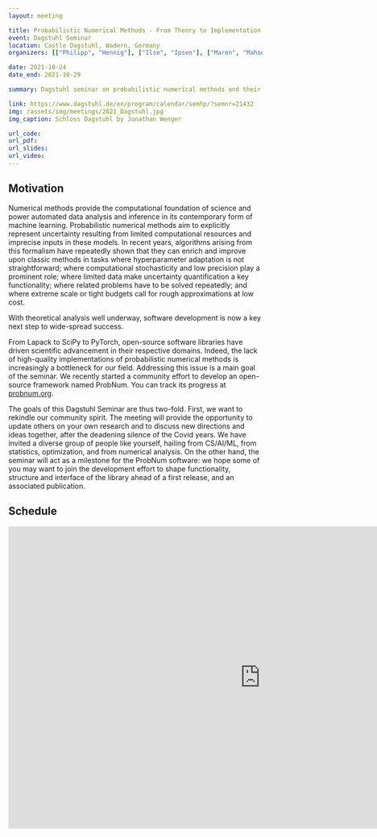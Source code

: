 ```yaml
---
layout: meeting

title: Probabilistic Numerical Methods - From Theory to Implementation
event: Dagstuhl Seminar
location: Castle Dagstuhl, Wadern, Germany
organizers: [["Philipp", "Hennig"], ["Ilse", "Ipsen"], ["Maren", "Mahsereci"], ["Tim", "Sullivan"], ["Jonathan", "Wenger"]]

date: 2021-10-24
date_end: 2021-10-29

summary: Dagstuhl seminar on probabilistic numerical methods and their implementation.

link: https://www.dagstuhl.de/en/program/calendar/semhp/?semnr=21432
img: /assets/img/meetings/2021_Dagstuhl.jpg
img_caption: Schloss Dagstuhl by Jonathan Wenger

url_code:
url_pdf:
url_slides:
url_video:
---
```


## Motivation

Numerical methods provide the computational foundation of science and power automated data analysis and inference in its contemporary form of machine learning. Probabilistic numerical methods aim to explicitly represent uncertainty resulting from limited computational resources and imprecise inputs in these models. In recent years, algorithms arising from this formalism have repeatedly shown that they can enrich and improve upon classic methods in tasks where hyperparameter adaptation is not straightforward; where computational stochasticity and low precision play a prominent role; where limited data make uncertainty quantification a key functionality; where related problems have to be solved repeatedly; and where extreme scale or tight budgets call for rough approximations at low cost.

With theoretical analysis well underway, software development is now a key next step to wide-spread success.

From Lapack to SciPy to PyTorch, open-source software libraries have driven scientific advancement in their respective domains. Indeed, the lack of high-quality implementations of probabilistic numerical methods is increasingly a bottleneck for our field. Addressing this issue is a main goal of the seminar. We recently started a community effort to develop an open-source framework named ProbNum. You can track its progress at [probnum.org](http://probnum.org/).

The goals of this Dagstuhl Seminar are thus two-fold. First, we want to rekindle our community spirit. The meeting will provide the opportunity to update others on your own research and to discuss new directions and ideas together, after the deadening silence of the Covid years. We have invited a diverse group of people like yourself, hailing from CS/AI/ML, from statistics, optimization, and from numerical analysis. On the other hand, the seminar will act as a milestone for the ProbNum software: we hope some of you may want to join the development effort to shape functionality, structure and interface of the library ahead of a first release, and an associated publication.

## Schedule

<iframe src="https://calendar.google.com/calendar/embed?height=600&wkst=1&bgcolor=%23ffffff&ctz=Europe%2FBerlin&mode=WEEK&dates=20211024/20211030&showNav=0&showCalendars=0&showTabs=0&hl=en&src=cHJvYm51bS5kYWdzdHVobEBnbWFpbC5jb20&color=%23F6BF26" style="border-width:0" width="1000" height="600" frameborder="0" scrolling="no"></iframe>
